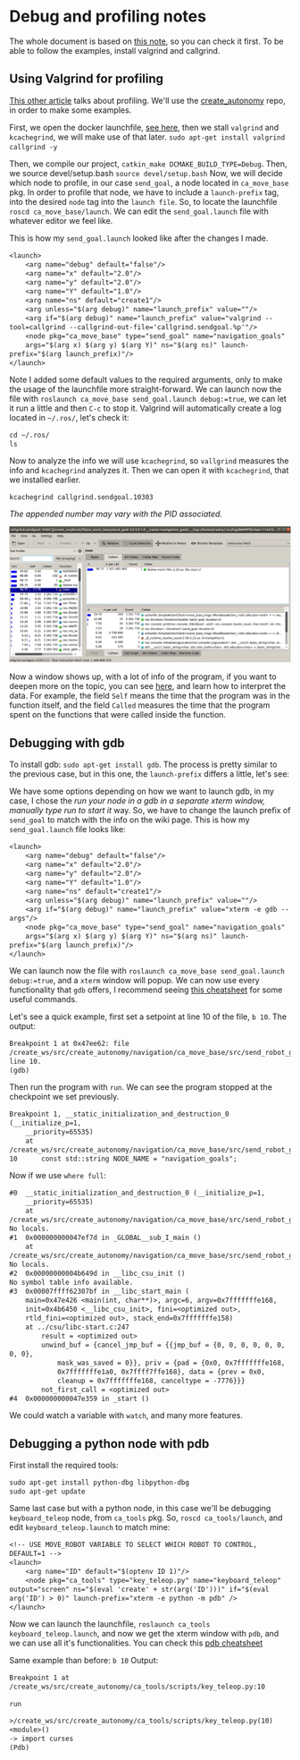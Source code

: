 # Debug and profiling notes

The whole document is based on [this note](http://wiki.ros.org/roslaunch/Tutorials/Roslaunch%20Nodes%20in%20Valgrind%20or%20GDB), so you can check it first.
To be able to follow the examples, install valgrind and callgrind.

## Using Valgrind for profiling

[This other article](http://wiki.ros.org/roslaunch/Tutorials/Profiling%20roslaunch%20nodes) talks about profiling.
We'll use the [create_autonomy](https://github.com/RoboticaUtnFrba/create_autonomy) repo, in order to make some examples.

First, we open the docker launchfile, [see here](https://github.com/RoboticaUtnFrba/create_autonomy/wiki/Setup-Docker), then we stall `valgrind` and `kcachegrind`, we will make use of that later. `sudo apt-get install valgrind callgrind -y`

Then, we compile our project, `catkin_make DCMAKE_BUILD_TYPE=Debug`.
Then, we source devel/setup.bash `source devel/setup.bash`
Now, we will decide which node to profile, in our case `send_goal`, a node located in `ca_move_base` pkg.
In order to profile that node, we have to include a `launch-prefix` tag, into the desired `node` tag into the `launch file`.
So, to locate the launchfile `roscd ca_move_base/launch`.
We can edit the `send_goal.launch` file with whatever editor we feel like.

This is how my `send_goal.launch` looked like after the changes I made.
    
    <launch>
        <arg name="debug" default="false"/>
        <arg name="x" default="2.0"/>
        <arg name="y" default="2.0"/>
        <arg name="Y" default="1.0"/>
        <arg name="ns" default="create1"/>
        <arg unless="$(arg debug)" name="launch_prefix" value=""/>
        <arg if="$(arg debug)" name="launch_prefix" value="valgrind --tool=callgrind --callgrind-out-file='callgrind.sendgoal.%p'"/>
        <node pkg="ca_move_base" type="send_goal" name="navigation_goals"
        args="$(arg x) $(arg y) $(arg Y)" ns="$(arg ns)" launch-prefix="$(arg launch_prefix)"/>
    </launch>

Note I added some default values to the required arguments, only to make the usage of the launchfile more straight-forward.
We can launch now the file with `roslaunch ca_move_base send_goal.launch debug:=true`, we can let it run a little and then `C-c` to stop it.
Valgrind will automatically create a log located in `~/.ros/`, let's check it:
    
    cd ~/.ros/
    ls

Now to analyze the info we will use `kcachegrind`, so `vallgrind` measures the info and `kcachegrind` analyzes it.
Then we can open it with `kcachegrind`, that we installed earlier.

    
    kcachegrind callgrind.sendgoal.10303
*The appended number may vary with the PID associated.*

![kcachegrind](media/kcachegrind.png)

Now a window shows up, with a lot of info of the program, if you want to deepen more on the topic, you can see [here](http://valgrind.org/docs/), and learn how to interpret the data.
For example, the field `Self` means the time that the program was in the function itself, and the field `Called` measures the time that the program spent on the functions that were called inside the function.

## Debugging with gdb

To install gdb: `sudo apt-get install gdb`.
The process is pretty similar to the previous case, but in this one, the `launch-prefix` differs a little, let's see:

We have some options depending on how we want to launch gdb, in my case, I chose the *run your node in a gdb in a separate xterm window, manually type run to start it* way.
So, we have to change the launch prefix of `send_goal` to match with the info on the wiki page.
This is how my `send_goal.launch` file looks like:

    <launch>
        <arg name="debug" default="false"/>
        <arg name="x" default="2.0"/>
        <arg name="y" default="2.0"/>
        <arg name="Y" default="1.0"/>
        <arg name="ns" default="create1"/>
        <arg unless="$(arg debug)" name="launch_prefix" value=""/>
        <arg if="$(arg debug)" name="launch_prefix" value="xterm -e gdb --args"/>
        <node pkg="ca_move_base" type="send_goal" name="navigation_goals"
        args="$(arg x) $(arg y) $(arg Y)" ns="$(arg ns)" launch-prefix="$(arg launch_prefix)"/>
    </launch>

We can launch now the file with `roslaunch ca_move_base send_goal.launch debug:=true`, and a `xterm` window will popup.
We can now use every functionality that `gdb` offers, I recommend seeing [this cheatsheet](https://darkdust.net/files/GDB%20Cheat%20Sheet.pdf) for some useful commands.

Let's see a quick example, first set a setpoint at line 10 of the file, `b 10`.
The output:

    Breakpoint 1 at 0x47ee62: file /create_ws/src/create_autonomy/navigation/ca_move_base/src/send_robot_goal.cpp, line 10.
    (gdb) 

Then run the program with `run`.
We can see the program stopped at the checkpoint we set previously.

    Breakpoint 1, __static_initialization_and_destruction_0 (__initialize_p=1, 
        __priority=65535)
        at /create_ws/src/create_autonomy/navigation/ca_move_base/src/send_robot_goal.cpp:10
    10      const std::string NODE_NAME = "navigation_goals";

Now if we use `where full`:

    #0  __static_initialization_and_destruction_0 (__initialize_p=1, 
        __priority=65535)
        at /create_ws/src/create_autonomy/navigation/ca_move_base/src/send_robot_goal.cpp:10
    No locals.
    #1  0x000000000047ef7d in _GLOBAL__sub_I_main ()
        at /create_ws/src/create_autonomy/navigation/ca_move_base/src/send_robot_goal.cpp:48
    No locals.
    #2  0x00000000004b649d in __libc_csu_init ()
    No symbol table info available.
    #3  0x00007ffff62307bf in __libc_start_main (
        main=0x47e426 <main(int, char**)>, argc=6, argv=0x7fffffffe168, 
        init=0x4b6450 <__libc_csu_init>, fini=<optimized out>, 
        rtld_fini=<optimized out>, stack_end=0x7fffffffe158)
        at ../csu/libc-start.c:247
            result = <optimized out>
            unwind_buf = {cancel_jmp_buf = {{jmp_buf = {0, 0, 0, 0, 0, 0, 0, 0}, 
                mask_was_saved = 0}}, priv = {pad = {0x0, 0x7fffffffe168, 
                0x7fffffffe1a0, 0x7ffff7ffe168}, data = {prev = 0x0, 
                cleanup = 0x7fffffffe168, canceltype = -7776}}}
            not_first_call = <optimized out>
    #4  0x000000000047e359 in _start ()

We could watch a variable with `watch`, and many more features.

## Debugging a python node with pdb

First install the required tools:

    sudo apt-get install python-dbg libpython-dbg
    sudo apt-get update

Same last case but with a python node, in this case we'll be debugging `keyboard_teleop` node, from `ca_tools` pkg.
So, `roscd ca_tools/launch`, and edit `keyboard_teleop.launch` to match mine:

    <!-- USE MOVE_ROBOT VARIABLE TO SELECT WHICH ROBOT TO CONTROL, DEFAULT=1 -->
    <launch>
        <arg name="ID" default="$(optenv ID 1)"/>
        <node pkg="ca_tools" type="key_teleop.py" name="keyboard_teleop" output="screen" ns="$(eval 'create' + str(arg('ID')))" if="$(eval arg('ID') > 0)" launch-prefix="xterm -e python -m pdb" />
    </launch>

Now we can launch the launchfile, `roslaunch ca_tools keyboard_teleop.launch`, and now we get the xterm window with `pdb`, and we can use all it's functionalities.
You can check this [pdb cheatsheet](https://appletree.or.kr/quick_reference_cards/Python/Python%20Debugger%20Cheatsheet.pdf)

Same example than before: `b 10`
Output:

    Breakpoint 1 at /create_ws/src/create_autonomy/ca_tools/scripts/key_teleop.py:10

`run`

    >/create_ws/src/create_autonomy/ca_tools/scripts/key_teleop.py(10)<module>()
    -> import curses
    (Pdb) 
